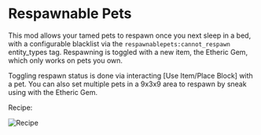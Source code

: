 # Respawnable Pets
This mod allows your tamed pets to respawn once you next sleep in a bed, with a configurable blacklist via the `respawnablepets:cannot_respawn` entity_types tag. Respawning is toggled with a new item, the Etheric Gem, which only works on pets you own.

Toggling respawn status is done via interacting [Use Item/Place Block] with a pet. You can also set multiple pets in a 9x3x9 area to respawn by sneak using with the Etheric Gem.

Recipe:

![Recipe](https://i.imgur.com/295uERj.png)
